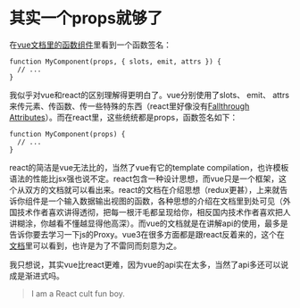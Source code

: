 # 其实一个props就够了

在[vue文档里的函数组件](https://vuejs.org/guide/extras/render-function.html#functional-components)里看到一个函数签名：
```
function MyComponent(props, { slots, emit, attrs }) {
  // ...
}
```

我似乎对vue和react的区别理解得更明白了。vue分别使用了slots、 emit、 attrs来传元素、传函数、传一些特殊的东西（react里好像没有[Fallthrough Attributes](https://vuejs.org/guide/components/attrs.html)）。而在react里，这些统统都是props，函数签名如下：
```
function MyComponent(props) {
  // ...
}
```

react的简洁是vue无法比的，当然了vue有它的template compilation，也许模板语法的性能比jsx强也说不定。react包含一种设计思想，而vue只是一个框架，这个从双方的文档就可以看出来。react的文档在介绍思想（redux更甚），上来就告诉你组件是一个输入数据输出视图的函数，各种思想的介绍在文档里到处可见（外国技术作者喜欢讲得透彻，把每一根汗毛都呈现给你，相反国内技术作者喜欢把人讲糊涂，你越看不懂越显得他高深）。而vue的文档就是在讲解api的使用，最多是告诉你要去学习一下js的Proxy。vue3在很多方面都是跟react反着来的，这个在[文档](https://vuejs.org/guide/extras/composition-api-faq.html#comparison-with-react-hooks)里可以看到，也许是为了不雷同而刻意为之。

我只想说，其实vue比react更难，因为vue的api实在太多，当然了api多还可以说成是渐进式吗。

> I am a React cult fun boy.